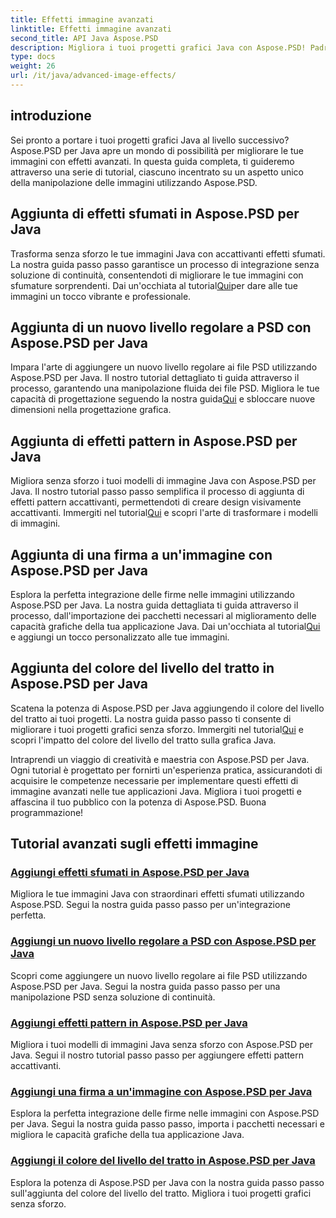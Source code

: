 ```yaml
---
title: Effetti immagine avanzati
linktitle: Effetti immagine avanzati
second_title: API Java Aspose.PSD
description: Migliora i tuoi progetti grafici Java con Aspose.PSD! Padroneggia perfettamente gli effetti immagine avanzati da sfumature e motivi a firme e tratti.
type: docs
weight: 26
url: /it/java/advanced-image-effects/
---
```

## introduzione
Sei pronto a portare i tuoi progetti grafici Java al livello successivo? Aspose.PSD per Java apre un mondo di possibilità per migliorare le tue immagini con effetti avanzati. In questa guida completa, ti guideremo attraverso una serie di tutorial, ciascuno incentrato su un aspetto unico della manipolazione delle immagini utilizzando Aspose.PSD.

## Aggiunta di effetti sfumati in Aspose.PSD per Java

 Trasforma senza sforzo le tue immagini Java con accattivanti effetti sfumati. La nostra guida passo passo garantisce un processo di integrazione senza soluzione di continuità, consentendoti di migliorare le tue immagini con sfumature sorprendenti. Dai un'occhiata al tutorial[Qui](./add-gradient-effects/)per dare alle tue immagini un tocco vibrante e professionale.

## Aggiunta di un nuovo livello regolare a PSD con Aspose.PSD per Java

 Impara l'arte di aggiungere un nuovo livello regolare ai file PSD utilizzando Aspose.PSD per Java. Il nostro tutorial dettagliato ti guida attraverso il processo, garantendo una manipolazione fluida dei file PSD. Migliora le tue capacità di progettazione seguendo la nostra guida[Qui](./add-new-regular-layer/) e sbloccare nuove dimensioni nella progettazione grafica.

## Aggiunta di effetti pattern in Aspose.PSD per Java

 Migliora senza sforzo i tuoi modelli di immagine Java con Aspose.PSD per Java. Il nostro tutorial passo passo semplifica il processo di aggiunta di effetti pattern accattivanti, permettendoti di creare design visivamente accattivanti. Immergiti nel tutorial[Qui](./add-pattern-effects/) e scopri l'arte di trasformare i modelli di immagini.

## Aggiunta di una firma a un'immagine con Aspose.PSD per Java

Esplora la perfetta integrazione delle firme nelle immagini utilizzando Aspose.PSD per Java. La nostra guida dettagliata ti guida attraverso il processo, dall'importazione dei pacchetti necessari al miglioramento delle capacità grafiche della tua applicazione Java. Dai un'occhiata al tutorial[Qui](./add-signature-to-image/) e aggiungi un tocco personalizzato alle tue immagini.

## Aggiunta del colore del livello del tratto in Aspose.PSD per Java

 Scatena la potenza di Aspose.PSD per Java aggiungendo il colore del livello del tratto ai tuoi progetti. La nostra guida passo passo ti consente di migliorare i tuoi progetti grafici senza sforzo. Immergiti nel tutorial[Qui](./add-stroke-layer-color/) e scopri l'impatto del colore del livello del tratto sulla grafica Java.

Intraprendi un viaggio di creatività e maestria con Aspose.PSD per Java. Ogni tutorial è progettato per fornirti un'esperienza pratica, assicurandoti di acquisire le competenze necessarie per implementare questi effetti di immagine avanzati nelle tue applicazioni Java. Migliora i tuoi progetti e affascina il tuo pubblico con la potenza di Aspose.PSD. Buona programmazione!
## Tutorial avanzati sugli effetti immagine
### [Aggiungi effetti sfumati in Aspose.PSD per Java](./add-gradient-effects/)
Migliora le tue immagini Java con straordinari effetti sfumati utilizzando Aspose.PSD. Segui la nostra guida passo passo per un'integrazione perfetta.
### [Aggiungi un nuovo livello regolare a PSD con Aspose.PSD per Java](./add-new-regular-layer/)
Scopri come aggiungere un nuovo livello regolare ai file PSD utilizzando Aspose.PSD per Java. Segui la nostra guida passo passo per una manipolazione PSD senza soluzione di continuità.
### [Aggiungi effetti pattern in Aspose.PSD per Java](./add-pattern-effects/)
Migliora i tuoi modelli di immagini Java senza sforzo con Aspose.PSD per Java. Segui il nostro tutorial passo passo per aggiungere effetti pattern accattivanti.
### [Aggiungi una firma a un'immagine con Aspose.PSD per Java](./add-signature-to-image/)
Esplora la perfetta integrazione delle firme nelle immagini con Aspose.PSD per Java. Segui la nostra guida passo passo, importa i pacchetti necessari e migliora le capacità grafiche della tua applicazione Java.
### [Aggiungi il colore del livello del tratto in Aspose.PSD per Java](./add-stroke-layer-color/)
Esplora la potenza di Aspose.PSD per Java con la nostra guida passo passo sull'aggiunta del colore del livello del tratto. Migliora i tuoi progetti grafici senza sforzo.